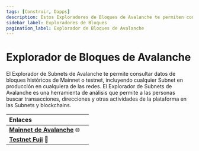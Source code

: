 ```yaml
---
tags: [Construir, Dapps]
description: Estos Exploradores de Bloques de Avalanche te permiten consultar datos de bloques históricos de Mainnet, testnet y Subnets.
sidebar_label: Exploradores de Bloques
pagination_label: Explorador de Bloques de Avalanche
---
```


# Explorador de Bloques de Avalanche

El Explorador de Subnets de Avalanche te permite consultar datos de bloques históricos de Mainnet o testnet, incluyendo cualquier Subnet en producción en cualquiera de las redes. El Explorador de Subnets de Avalanche es una herramienta de análisis que permite a las personas buscar transacciones, direcciones y otras actividades de la plataforma en las Subnets y blockchains.

| Enlaces                                                      |     |
| :----------------------------------------------------------- | --- |
| [**Mainnet de Avalanche**](https://subnets.avax.network/) 🌐 |
| [**Testnet Fuji**](https://subnets-test.avax.network/) 🧪    |
